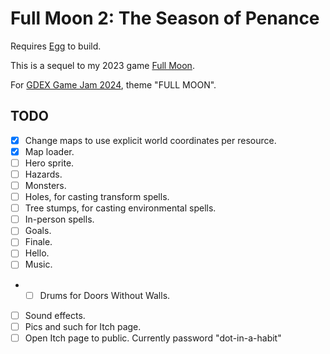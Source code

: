 # Full Moon 2: The Season of Penance

Requires [Egg](https://github.com/aksommerville/egg) to build.

This is a sequel to my 2023 game [Full Moon](https://github.com/aksommerville/fullmoon4).

For [GDEX Game Jam 2024](https://itch.io/jam/gdex-game-jam-2024), theme "FULL MOON".

## TODO

- [x] Change maps to use explicit world coordinates per resource.
- [x] Map loader.
- [ ] Hero sprite.
- [ ] Hazards.
- [ ] Monsters.
- [ ] Holes, for casting transform spells.
- [ ] Tree stumps, for casting environmental spells.
- [ ] In-person spells.
- [ ] Goals.
- [ ] Finale.
- [ ] Hello.
- [ ] Music.
- - [ ] Drums for Doors Without Walls.
- [ ] Sound effects.
- [ ] Pics and such for Itch page.
- [ ] Open Itch page to public. Currently password "dot-in-a-habit"
